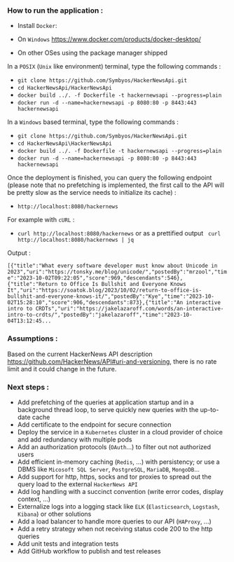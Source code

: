 ### How to run the application :

- Install `Docker`:

- On `Windows` https://www.docker.com/products/docker-desktop/ 
- On other OSes using the package manager shipped

In a `POSIX` (`Unix` like environment) terminal, type the following commands :

- `git clone https://github.com/Symbyos/HackerNewsApi.git`
- `cd HackerNewsApi/HackerNewsApi`
- `docker build ../. -f Dockerfile -t hackernewsapi --progress=plain`
- `docker run -d --name=hackernewsapi -p 8080:80 -p 8443:443 hackernewsapi`

In a `Windows` based terminal, type the following commands :

- `git clone https://github.com/Symbyos/HackerNewsApi.git`
- `cd HackerNewsApi\HackerNewsApi`
- `docker build ../. -f Dockerfile -t hackernewsapi --progress=plain`
- `docker run -d --name=hackernewsapi -p 8080:80 -p 8443:443 hackernewsapi`

Once the deployment is finished, you can query the following endpoint (please note that no prefetching is implemented, the first call to the API will be pretty slow as the service needs to initialize its cache) :

- `http://localhost:8080/hackernews`

For example with `cURL` :

- `curl http://localhost:8080/hackernews` or as a prettified output ` curl http://localhost:8080/hackernews | jq`

Output :

`[{"title":"What every software developer must know about Unicode in 2023","uri":"https://tonsky.me/blog/unicode/","postedBy":"mrzool","time":"2023-10-02T09:22:05","score":969,"descendants":546},{"title":"Return to Office Is Bullshit and Everyone Knows It","uri":"https://soatok.blog/2023/10/02/return-to-office-is-bullshit-and-everyone-knows-it/","postedBy":"Kye","time":"2023-10-02T15:28:10","score":906,"descendants":873},{"title":"An interactive intro to CRDTs","uri":"https://jakelazaroff.com/words/an-interactive-intro-to-crdts/","postedBy":"jakelazaroff","time":"2023-10-04T13:12:45...`

### Assumptions :

Based on the current HackerNews API description https://github.com/HackerNews/API#uri-and-versioning, there is no rate limit and it could change in the future.

### Next steps :

- Add prefetching of the queries at application startup and in a background thread loop, to serve quickly new queries with the up-to-date cache
- Add certificate to the endpoint for secure connection
- Deploy the service in a `Kubernetes` cluster in a cloud provider of choice and add redundancy with multiple pods
- Add an authorization protocols (`OAuth`...) to filter out not authorized users
- Add efficient in-memory caching (`Redis`, ...) with persistency; or use a DBMS like `Micosoft SQL Server`, `PostgreSQL`, `MariaDB`, `MongoDB`...
- Add support for http, https, socks and tor proxies to spread out the query load to the external `HackerNews API`
- Add log handling with a succinct convention (write error codes, display context, ...)
- Externalize logs into a logging stack like `ELK` (`Elasticsearch`, `Logstash`, `Kibana`) or other solutions
- Add a load balancer to handle more queries to our API (`HAProxy`, ...)
- Add a retry strategy when not receiving status code 200 to the http queries
- Add unit tests and integration tests
- Add GitHub workflow to publish and test releases
